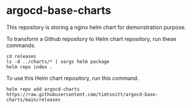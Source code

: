# argocd-base-charts

This repository is storing a nginx helm chart for demonstration purpose.

To transform a Github repository to Helm chart repository, run these commands.

```
cd releases
ls -d ../charts/* | xargs helm package 
helm repo index .
```

To use this Helm chart repository, run this command.

`helm repo add argocd-charts https://raw.githubusercontent.com/timtsoitt/argocd-base-charts/main/releases`